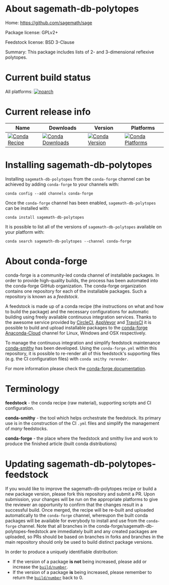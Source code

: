 About sagemath-db-polytopes
===========================

Home: https://github.com/sagemath/sage

Package license: GPLv2+

Feedstock license: BSD 3-Clause

Summary: This package includes lists of 2- and 3-dimensional reflexive polytopes.



Current build status
====================

All platforms:
[![noarch](https://img.shields.io/circleci/project/github/conda-forge/sagemath-db-polytopes-feedstock/master.svg?label=noarch)](https://circleci.com/gh/conda-forge/sagemath-db-polytopes-feedstock)

Current release info
====================

| Name | Downloads | Version | Platforms |
| --- | --- | --- | --- |
| [![Conda Recipe](https://img.shields.io/badge/recipe-sagemath--db--polytopes-green.svg)](https://anaconda.org/conda-forge/sagemath-db-polytopes) | [![Conda Downloads](https://img.shields.io/conda/dn/conda-forge/sagemath-db-polytopes.svg)](https://anaconda.org/conda-forge/sagemath-db-polytopes) | [![Conda Version](https://img.shields.io/conda/vn/conda-forge/sagemath-db-polytopes.svg)](https://anaconda.org/conda-forge/sagemath-db-polytopes) | [![Conda Platforms](https://img.shields.io/conda/pn/conda-forge/sagemath-db-polytopes.svg)](https://anaconda.org/conda-forge/sagemath-db-polytopes) |

Installing sagemath-db-polytopes
================================

Installing `sagemath-db-polytopes` from the `conda-forge` channel can be achieved by adding `conda-forge` to your channels with:

```
conda config --add channels conda-forge
```

Once the `conda-forge` channel has been enabled, `sagemath-db-polytopes` can be installed with:

```
conda install sagemath-db-polytopes
```

It is possible to list all of the versions of `sagemath-db-polytopes` available on your platform with:

```
conda search sagemath-db-polytopes --channel conda-forge
```


About conda-forge
=================

conda-forge is a community-led conda channel of installable packages.
In order to provide high-quality builds, the process has been automated into the
conda-forge GitHub organization. The conda-forge organization contains one repository
for each of the installable packages. Such a repository is known as a *feedstock*.

A feedstock is made up of a conda recipe (the instructions on what and how to build
the package) and the necessary configurations for automatic building using freely
available continuous integration services. Thanks to the awesome service provided by
[CircleCI](https://circleci.com/), [AppVeyor](https://www.appveyor.com/)
and [TravisCI](https://travis-ci.org/) it is possible to build and upload installable
packages to the [conda-forge](https://anaconda.org/conda-forge)
[Anaconda-Cloud](https://anaconda.org/) channel for Linux, Windows and OSX respectively.

To manage the continuous integration and simplify feedstock maintenance
[conda-smithy](https://github.com/conda-forge/conda-smithy) has been developed.
Using the ``conda-forge.yml`` within this repository, it is possible to re-render all of
this feedstock's supporting files (e.g. the CI configuration files) with ``conda smithy rerender``.

For more information please check the [conda-forge documentation](https://conda-forge.org/docs/).

Terminology
===========

**feedstock** - the conda recipe (raw material), supporting scripts and CI configuration.

**conda-smithy** - the tool which helps orchestrate the feedstock.
                   Its primary use is in the construction of the CI ``.yml`` files
                   and simplify the management of *many* feedstocks.

**conda-forge** - the place where the feedstock and smithy live and work to
                  produce the finished article (built conda distributions)


Updating sagemath-db-polytopes-feedstock
========================================

If you would like to improve the sagemath-db-polytopes recipe or build a new
package version, please fork this repository and submit a PR. Upon submission,
your changes will be run on the appropriate platforms to give the reviewer an
opportunity to confirm that the changes result in a successful build. Once
merged, the recipe will be re-built and uploaded automatically to the
`conda-forge` channel, whereupon the built conda packages will be available for
everybody to install and use from the `conda-forge` channel.
Note that all branches in the conda-forge/sagemath-db-polytopes-feedstock are
immediately built and any created packages are uploaded, so PRs should be based
on branches in forks and branches in the main repository should only be used to
build distinct package versions.

In order to produce a uniquely identifiable distribution:
 * If the version of a package **is not** being increased, please add or increase
   the [``build/number``](https://conda.io/docs/user-guide/tasks/build-packages/define-metadata.html#build-number-and-string).
 * If the version of a package **is** being increased, please remember to return
   the [``build/number``](https://conda.io/docs/user-guide/tasks/build-packages/define-metadata.html#build-number-and-string)
   back to 0.
